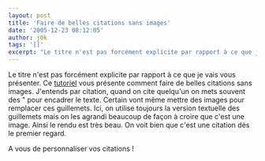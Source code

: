 ```yaml
---
layout: post
title: 'Faire de belles citations sans images'
date: '2005-12-23 08:12:05'
author: j0k
tags: '[]'
excerpt: "Le titre n'est pas forcément explicite par rapport à ce que je vais vous présenter.     \nCe [tutoriel](http://24ways.org/advent/swooshy-curly-quotes-without-images) vous présente comment faire de belles citations sans images. J'entends par citation, quand on cite quelqu'un on mets souvent des \" pour encadrer le texte. Certain vont même mettre des images      …"
---
```


Le titre n'est pas forcément explicite par rapport à ce que je vais vous présenter.
Ce [tutoriel](http://24ways.org/advent/swooshy-curly-quotes-without-images) vous présente comment faire de belles citations sans images. J'entends par citation, quand on cite quelqu'un on mets souvent des " pour encadrer le texte. Certain vont même mettre des images pour remplacer ces guillemets.   Ici, on utilise toujours la version textuelle des guillemets mais on les agrandi beaucoup de façon à croire que c'est une image. Ainsi le rendu est très beau.   On voit bien que c'est une citation dès le premier regard.

A vous de personnaliser vos citations !
